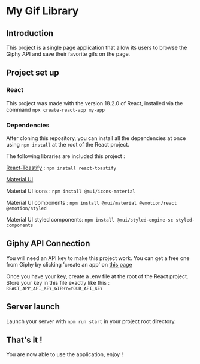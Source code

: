 # My Gif Library

## Introduction

This project is a single page application that allow its users to browse the Giphy API and save their favorite gifs on the page. 


## Project set up

### React
This project was made with the version 18.2.0 of React, installed via the command `npx create-react-app my-app`


### Dependencies 
After cloning this repository, you can install all the dependencies at once using `npm install` at the root of the React project.

The following libraries are included this project : 

[React-Toastify](https://www.npmjs.com/package/react-toastify) : `npm install react-toastify`

[Material UI](https://mui.com/)

Material UI icons : `npm install @mui/icons-material`

Material UI components : `npm install @mui/material @emotion/react @emotion/styled`

Material UI styled components: `npm install @mui/styled-engine-sc styled-components`



## Giphy API Connection
You will need an API key to make this project work.
You can get a free one from Giphy by clicking 'create an app' on [this page](https://developers.giphy.com/docs/api/)

Once you have your key, create a .env file at the root of the React project. 
Store your key in this file exactly like this : `REACT_APP_API_KEY_GIPHY=YOUR_API_KEY`



## Server launch
Launch your server with `npm run start` in your project root directory. 

## That's it ! 
You are now able to use the application, enjoy !
